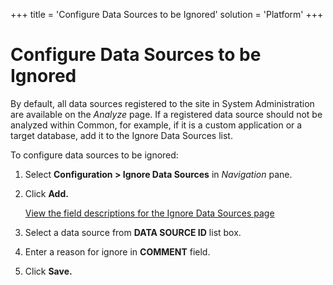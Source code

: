 +++
title = 'Configure Data Sources to be Ignored'
solution = 'Platform'
+++

# Configure Data Sources to be Ignored

By default, all data sources registered to the site in System
Administration are available on the *Analyze* page. If a registered data
source should not be analyzed within Common, for example, if it is a
custom application or a target database, add it to the Ignore Data
Sources list.

To configure data sources to be ignored:

1.  Select **Configuration \> Ignore Data Sources** in *Navigation*
    pane.

2.  Click **Add.**
    
    [View the field descriptions for the Ignore Data Sources
    page](Ignore_Data_Sources.htm)

3.  Select a data source from **DATA SOURCE ID** list box.

4.  Enter a reason for ignore in **COMMENT** field.

5.  Click **Save.**
